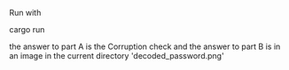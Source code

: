 Run with

cargo run

the answer to part A is the Corruption check
and the answer to part B is in an image in the current directory 'decoded_password.png'
